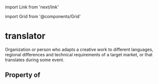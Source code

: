 import Link from 'next/link'
  
import Grid from '@components/Grid'

# translator

Organization or person who adapts a creative work to different languages, regional differences and technical requirements of a target market, or that translates during some event.

## Property of



